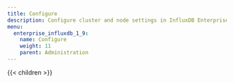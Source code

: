 ```yaml
---
title: Configure
description: Configure cluster and node settings in InfluxDB Enterprise.
menu:
  enterprise_influxdb_1_9:
    name: Configure
    weight: 11
    parent: Administration
---
```


{{< children >}}
